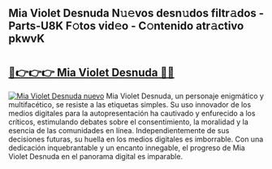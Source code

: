 ## Mia Violet Desnuda N𝚞𝚎vos desn𝚞dos filtr𝚊dos - Parts-U8K F𝚘tos vid𝚎o - C𝚘ntenido atr𝚊ctivo pkwvK

# <h2><a href="http://mbbfb6d.tromn.icu/?c=Mia+Violet+Desnuda">🔗👉👉👉 Mia Violet Desnuda 🔗🔗</a></h2>

[![Mia Violet Desnuda nuevo](https://i.imgur.com/pEAQMta.gif)](http://mbbfb6d.tromn.icu/?c=Mia+Violet+Desnuda)
Mia Violet Desnuda, un personaje enigmático y multifacético, se resiste a las etiquetas simples. Su uso innovador de los medios digitales para la autopresentación ha cautivado y enfurecido a los críticos, estimulando debates sobre el consentimiento, la moralidad y la esencia de las comunidades en línea. Independientemente de sus decisiones futuras, su huella en los medios digitales es imborrable. Con una dedicación inquebrantable y un encanto innegable, el progreso de Mia Violet Desnuda en el panorama digital es imparable.
